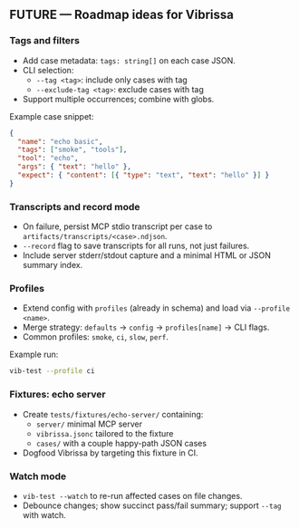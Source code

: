 ## FUTURE — Roadmap ideas for Vibrissa

### Tags and filters
- Add case metadata: `tags: string[]` on each case JSON.
- CLI selection:
  - `--tag <tag>`: include only cases with tag
  - `--exclude-tag <tag>`: exclude cases with tag
- Support multiple occurrences; combine with globs.

Example case snippet:
```json
{
  "name": "echo basic",
  "tags": ["smoke", "tools"],
  "tool": "echo",
  "args": { "text": "hello" },
  "expect": { "content": [{ "type": "text", "text": "hello" }] }
}
```

### Transcripts and record mode
- On failure, persist MCP stdio transcript per case to `artifacts/transcripts/<case>.ndjson`.
- `--record` flag to save transcripts for all runs, not just failures.
- Include server stderr/stdout capture and a minimal HTML or JSON summary index.

### Profiles
- Extend config with `profiles` (already in schema) and load via `--profile <name>`.
- Merge strategy: `defaults` → `config` → `profiles[name]` → CLI flags.
- Common profiles: `smoke`, `ci`, `slow`, `perf`.

Example run:
```bash
vib-test --profile ci
```

### Fixtures: echo server
- Create `tests/fixtures/echo-server/` containing:
  - `server/` minimal MCP server
  - `vibrissa.jsonc` tailored to the fixture
  - `cases/` with a couple happy-path JSON cases
- Dogfood Vibrissa by targeting this fixture in CI.

### Watch mode
- `vib-test --watch` to re-run affected cases on file changes.
- Debounce changes; show succinct pass/fail summary; support `--tag` with watch.


